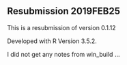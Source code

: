 ## Resubmission 2019FEB25

This is a resubmission of version 0.1.12

Developed with R Version 3.5.2.

I did not get any notes from win_build ...

